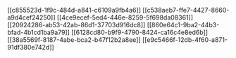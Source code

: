 [[c855523d-1f9c-484d-a841-c6109a9fb4a6]]
[[c538aeb7-ffe7-4427-8660-a9d4cef24250]]
[[4ce9ecef-5ed4-446e-8259-5f698da08361]]
[[20924286-ab53-42ab-86d1-37703d916dc8]]
[[860e64c1-9ba2-44b3-bfad-4b1cd1ba9a79]]
[[6128cd80-b9f9-4790-8424-ca16c4e8ed6b]]
[[38a5569f-8187-4abe-bca2-b47f12b2a8ee]]
[[e9c5466f-12db-4f60-a871-91df380e742d]]
